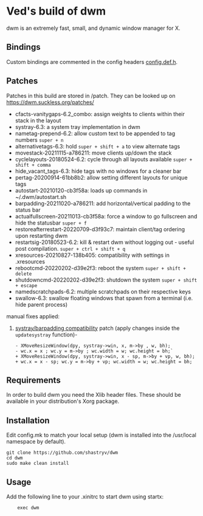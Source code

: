 # Ved's build of dwm

dwm is an extremely fast, small, and dynamic window manager for X.


## Bindings
Custom bindings are commented in the config headers [config.def.h](config.def.h).

## Patches

Patches in this build are stored in /patch. They can be looked up on https://dwm.suckless.org/patches/

- cfacts-vanitygaps-6.2_combo: assign weights to clients within their stack in the layout
- systray-6.3: a system tray implementation in dwm
- nametag-prepend-6.2: allow custom text to be appended to tag numbers `super + n`
- alternativetags-6.3: hold `super + shift + a` to view alternate tags
- movestack-20211115-a786211: move clients up/down the stack
- cyclelayouts-20180524-6.2: cycle through all layouts available `super + shift + comma`
- hide_vacant_tags-6.3: hide tags with no windows for a cleaner bar
- pertag-20200914-61bb8b2: allow setting different layouts for unique tags
- autostart-20210120-cb3f58a: loads up commands in ~/.dwm/autostart.sh
- barpadding-20211020-a786211: add horizontal/vertical padding to the status bar
- actualfullscreen-20211013-cb3f58a: force a window to go fullscreen and hide the statusbar `super + f`
- restoreafterrestart-20220709-d3f93c7: maintain client/tag ordering upon restarting dwm
- restartsig-20180523-6.2: kill & restart dwm without logging out - useful post compilation. `super + ctrl + shift + q`
- xresources-20210827-138b405: compatibility with settings in .xresources
- rebootcmd-20220202-d39e2f3: reboot the system `super + shift + delete`
- shutdowncmd-20220202-d39e2f3: shutdown the system `super + shift + escape`
- namedscratchpads-6.2: multiple scratchpads on their respective keys
- swallow-6.3: swallow floating windows that spawn from a terminal (i.e. hide parent process)

manual fixes applied:
1. [systray/barpadding compatibility][1]
	 patch (apply changes inside the `updatesystray` function)-
	```
	- XMoveResizeWindow(dpy, systray->win, x, m->by , w, bh);
	- wc.x = x ; wc.y = m->by ; wc.width = w; wc.height = bh;`
	+ XMoveResizeWindow(dpy, systray->win, x - sp, m->by + vp, w, bh);
	+ wc.x = x - sp; wc.y = m->by + vp; wc.width = w; wc.height = bh;
	```

## Requirements
In order to build dwm you need the Xlib header files. These should be available in your distribution's Xorg package.

## Installation

Edit config.mk to match your local setup (dwm is installed into
the /usr/local namespace by default).

```
git clone https://github.com/shastryv/dwm
cd dwm
sudo make clean install
```


## Usage
Add the following line to your .xinitrc to start dwm using startx:

```
    exec dwm
```

[1]: https://www.reddit.com/r/suckless/comments/sgdpqz/comment/i6hb2ce/?utm_source=share&utm_medium=web2x&context=3
